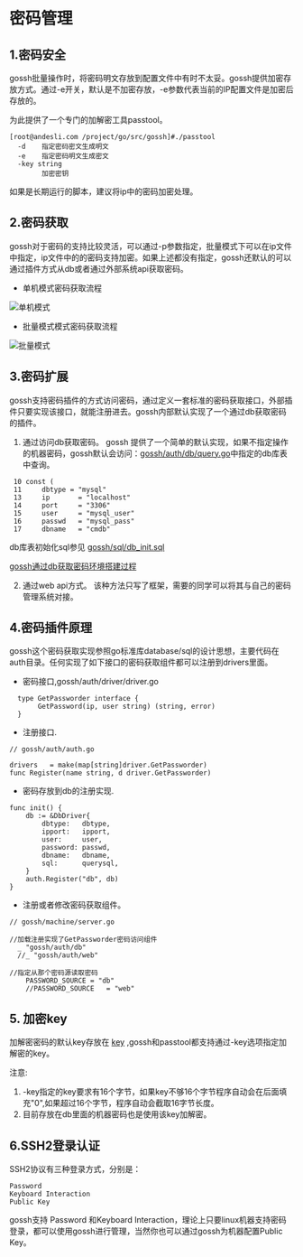 # 密码管理

## 1.密码安全

gossh批量操作时，将密码明文存放到配置文件中有时不太妥。gossh提供加密存放方式。通过-e开关，默认是不加密存放，-e参数代表当前的IP配置文件是加密后存放的。

为此提供了一个专门的加解密工具passtool。

```
[root@andesli.com /project/go/src/gossh]#./passtool 
  -d    指定密码密文生成明文
  -e    指定密码明文生成密文
  -key string
        加密密钥
```
如果是长期运行的脚本，建议将ip中的密码加密处理。

## 2.密码获取

gossh对于密码的支持比较灵活，可以通过-p参数指定，批量模式下可以在ip文件中指定，ip文件中的的密码支持加密。如果上述都没有指定，gossh还默认的可以通过插件方式从db或者通过外部系统api获取密码。

- 单机模式密码获取流程

![单机模式](https://github.com/andesli/gossh/raw/master/docs/images/singlepass.png)

- 批量模式模式密码获取流程

![批量模式](https://github.com/andesli/gossh/raw/master/docs/images/batchpass.png)

## 3.密码扩展

gossh支持密码插件的方式访问密码，通过定义一套标准的密码获取接口，外部插件只要实现该接口，就能注册进去。gossh内部默认实现了一个通过db获取密码的插件。

1. 通过访问db获取密码。
gossh 提供了一个简单的默认实现，如果不指定操作的机器密码，gossh默认会访问：[gossh/auth/db/query.go](https://github.com/andesli/gossh/blob/master/auth/db/query.go#L10)中指定的db库表中查询。

```
 10 const (
 11     dbtype = "mysql" 
 13     ip       = "localhost"
 14     port     = "3306"
 15     user     = "mysql_user"
 16     passwd   = "mysql_pass"
 17     dbname   = "cmdb"

```
db库表初始化sql参见 [gossh/sql/db_init.sql](https://github.com/andesli/gossh/blob/master/sql/db_init.sql)

[gossh通过db获取密码环境搭建过程](https://github.com/andesli/gossh/blob/master/docs/use_mysql_db.md)

2. 通过web api方式。
该种方法只写了框架，需要的同学可以将其与自己的密码管理系统对接。

## 4.密码插件原理

gossh这个密码获取实现参照go标准库database/sql的设计思想，主要代码在auth目录。任何实现了如下接口的密码获取组件都可以注册到drivers里面。

- 密码接口,gossh/auth/driver/driver.go
```
  type GetPassworder interface {
       GetPassword(ip, user string) (string, error)
  }
```

- 注册接口.
```
// gossh/auth/auth.go

drivers   = make(map[string]driver.GetPassworder)
func Register(name string, d driver.GetPassworder)

```
- 密码存放到db的注册实现.

```
func init() {
    db := &DbDriver{
        dbtype:   dbtype,
        ipport:   ipport,
        user:     user,
        password: passwd,
        dbname:   dbname,
        sql:      querysql,
    }
    auth.Register("db", db)
}
```

- 注册或者修改密码获取组件。
```
// gossh/machine/server.go 

//加载注册实现了GetPassworder密码访问组件
  _ "gossh/auth/db"
  //_ "gossh/auth/web"
  
//指定从那个密码源读取密码
    PASSWORD_SOURCE = "db"
    //PASSWORD_SOURCE   = "web"

```
## 5. 加密key

加解密密码的默认key存放在 [key](https://github.com/andesli/gossh/blob/master/enc/key.go) ,gossh和passtool都支持通过-key选项指定加解密的key。


注意:  

1. -key指定的key要求有16个字节，如果key不够16个字节程序自动会在后面填充"0",如果超过16个字节，程序自动会截取16字节长度。
2. 目前存放在db里面的机器密码也是使用该key加解密。

## 6.SSH2登录认证

SSH2协议有三种登录方式，分别是：

```
Password
Keyboard Interaction
Public Key
```
gossh支持 Password 和Keyboard Interaction，理论上只要linux机器支持密码登录，都可以使用gossh进行管理，当然你也可以通过gossh为机器配置Public Key。

